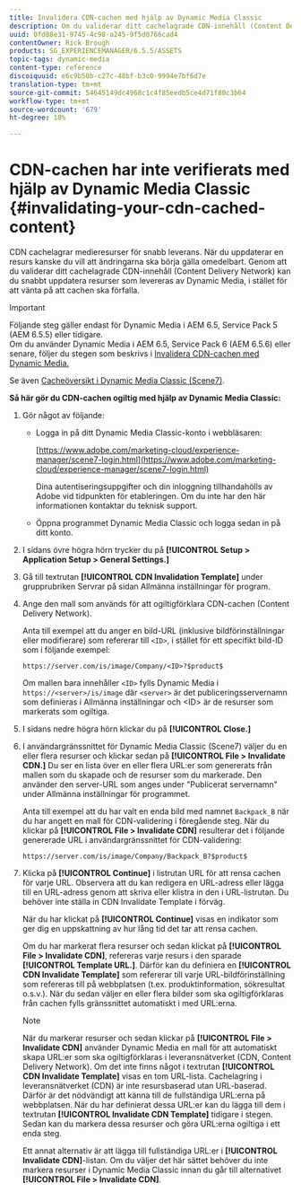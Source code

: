 ```yaml
---
title: Invalidera CDN-cachen med hjälp av Dynamic Media Classic
description: Om du validerar ditt cachelagrade CDN-innehåll (Content Delivery Network) kan du snabbt uppdatera resurser som levereras av Dynamic Media Classic, i stället för att vänta på att cachen ska upphöra att gälla.
uuid: 0fd88e31-9745-4c98-a245-9f5d0766cad4
contentOwner: Rick Brough
products: SG_EXPERIENCEMANAGER/6.5.5/ASSETS
topic-tags: dynamic-media
content-type: reference
discoiquuid: e6c9b50b-c27c-48bf-b3c0-9994e7bf6d7e
translation-type: tm+mt
source-git-commit: 54645149dc4968c1c4f85eedb5ce4d71f80c3b64
workflow-type: tm+mt
source-wordcount: '679'
ht-degree: 18%

---
```



# CDN-cachen har inte verifierats med hjälp av Dynamic Media Classic {#invalidating-your-cdn-cached-content}

CDN cachelagrar medieresurser för snabb leverans. När du uppdaterar en resurs kanske du vill att ändringarna ska börja gälla omedelbart. Genom att du validerar ditt cachelagrade CDN-innehåll (Content Delivery Network) kan du snabbt uppdatera resurser som levereras av Dynamic Media, i stället för att vänta på att cachen ska förfalla.

>[!IMPORTANT]
>
>Följande steg gäller endast för Dynamic Media i AEM 6.5, Service Pack 5 (AEM 6.5.5) eller tidigare.<br>Om du använder Dynamic Media i AEM 6.5, Service Pack 6 (AEM 6.5.6) eller senare, följer du stegen som beskrivs i  [Invalidera CDN-cachen med Dynamic Media.](/help/assets/invalidate-cdn-cache-dynamic-media.md)

Se även [Cacheöversikt i Dynamic Media Classic (Scene7)](https://helpx.adobe.com/experience-manager/scene7/kb/base/caching-questions/scene7-caching-overview.html).

**Så här gör du CDN-cachen ogiltig med hjälp av Dynamic Media Classic:**

1. Gör något av följande:

   * Logga in på ditt Dynamic Media Classic-konto i webbläsaren:

      [https://www.adobe.com/marketing-cloud/experience-manager/scene7-login.html](https://www.adobe.com/marketing-cloud/experience-manager/scene7-login.html)

      Dina autentiseringsuppgifter och din inloggning tillhandahölls av Adobe vid tidpunkten för etableringen. Om du inte har den här informationen kontaktar du teknisk support.

   * Öppna programmet Dynamic Media Classic och logga sedan in på ditt konto.

1. I sidans övre högra hörn trycker du på **[!UICONTROL Setup > Application Setup > General Settings.]**
1. Gå till textrutan **[!UICONTROL CDN Invalidation Template]** under grupprubriken Servrar på sidan Allmänna inställningar för program.

1. Ange den mall som används för att ogiltigförklara CDN-cachen (Content Delivery Network).

   Anta till exempel att du anger en bild-URL (inklusive bildförinställningar eller modifierare) som refererar till `<ID>`, i stället för ett specifikt bild-ID som i följande exempel:

   `https://server.com/is/image/Company/<ID>?$product$`

   Om mallen bara innehåller `<ID>` fylls Dynamic Media i `https://<server>/is/image` där `<server>` är det publiceringsservernamn som definieras i Allmänna inställningar och &lt;ID> är de resurser som markerats som ogiltiga.

1. I sidans nedre högra hörn klickar du på **[!UICONTROL Close.]**
1. I användargränssnittet för Dynamic Media Classic (Scene7) väljer du en eller flera resurser och klickar sedan på **[!UICONTROL File > Invalidate CDN.]** Du ser en lista över en eller flera URL:er som genererats från mallen som du skapade och de resurser som du markerade. Den använder den server-URL som anges under &quot;Publicerat servernamn&quot; under Allmänna inställningar för programmet.

   Anta till exempel att du har valt en enda bild med namnet `Backpack_B` när du har angett en mall för CDN-validering i föregående steg. När du klickar på **[!UICONTROL File > Invalidate CDN]** resulterar det i följande genererade URL i användargränssnittet för CDN-validering:

   `https://server.com/is/image/Company/Backpack_B?$product$`

1. Klicka på **[!UICONTROL Continue]** i listrutan URL för att rensa cachen för varje URL. Observera att du kan redigera en URL-adress eller lägga till en URL-adress genom att skriva eller klistra in den i URL-listrutan. Du behöver inte ställa in CDN Invalidate Template i förväg.

   När du har klickat på **[!UICONTROL Continue]** visas en indikator som ger dig en uppskattning av hur lång tid det tar att rensa cachen.

   Om du har markerat flera resurser och sedan klickat på **[!UICONTROL File > Invalidate CDN]**, refereras varje resurs i den sparade **[!UICONTROL Template URL.]**. Därför kan du definiera en **[!UICONTROL CDN Invalidate Template]** som refererar till varje URL-bildförinställning som refereras till på webbplatsen (t.ex. produktinformation, sökresultat o.s.v.). När du sedan väljer en eller flera bilder som ska ogiltigförklaras från cachen fylls gränssnittet automatiskt i med URL:erna.

   >[!NOTE]
   >
   >När du markerar resurser och sedan klickar på **[!UICONTROL File > Invalidate CDN]** använder Dynamic Media en mall för att automatiskt skapa URL:er som ska ogiltigförklaras i leveransnätverket (CDN, Content Delivery Network). Om det inte finns något i textrutan **[!UICONTROL CDN Invalidate Template]** visas en tom URL-lista. Cachelagring i leveransnätverket (CDN) är inte resursbaserad utan URL-baserad. Därför är det nödvändigt att känna till de fullständiga URL:erna på webbplatsen. När du har definierat dessa URL:er kan du lägga till dem i textrutan **[!UICONTROL Invalidate CDN Template]** tidigare i stegen. Sedan kan du markera dessa resurser och göra URL:erna ogiltiga i ett enda steg.
   >
   >Ett annat alternativ är att lägga till fullständiga URL:er i **[!UICONTROL Invalidate CDN]**-listan. Om du väljer det här sättet behöver du inte markera resurser i Dynamic Media Classic innan du går till alternativet **[!UICONTROL File > Invalidate CDN]**.

